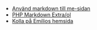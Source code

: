* [Använd markdown till me-sidan](https://dbwebb.se/coachen/anvand-markdown-till-me-sidan)
* [PHP Markdown Extra/ol](https://michelf.ca/projects/php-markdown/extra/#ol)
* [Kolla på Emilios hemsida](emilfoloino.se)
